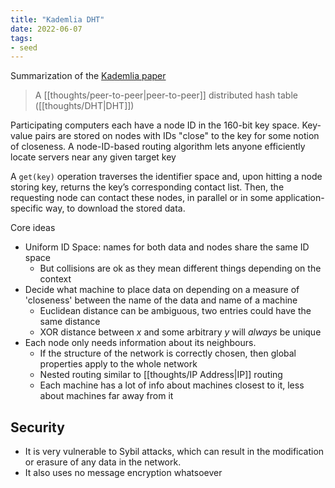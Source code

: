 ```yaml
---
title: "Kademlia DHT"
date: 2022-06-07
tags:
- seed
---
```


Summarization of the [Kademlia paper](https://pdos.csail.mit.edu/~petar/papers/maymounkov-kademlia-lncs.pdf)

> A [[thoughts/peer-to-peer|peer-to-peer]] distributed hash table ([[thoughts/DHT|DHT]])

Participating computers each have a node ID in the 160-bit key space. Key-value pairs are stored on nodes with IDs "close" to the key for some notion of closeness. A node-ID-based routing algorithm lets anyone efficiently locate servers near any given target key

A `get(key)` operation traverses the identifier space and, upon hitting a node storing key, returns the key’s corresponding contact list. Then, the requesting node can contact these nodes, in parallel or in some application-specific way, to download the stored data.

Core ideas
- Uniform ID Space: names for both data and nodes share the same ID space
	- But collisions are ok as they mean different things depending on the context
- Decide what machine to place data on depending on a measure of 'closeness' between the name of the data and name of a machine
	- Euclidean distance can be ambiguous, two entries could have the same distance
	- XOR distance between $x$ and some arbitrary $y$ will *always* be unique
- Each node only needs information about its neighbours.
	- If the structure of the network is correctly chosen, then global properties apply to the whole network
	- Nested routing similar to [[thoughts/IP Address|IP]] routing
	- Each machine has a lot of info about machines closest to it, less about machines far away from it

## Security
- It is very vulnerable to Sybil attacks, which can result in the modification or erasure of any data in the network. 
- It also uses no message encryption whatsoever